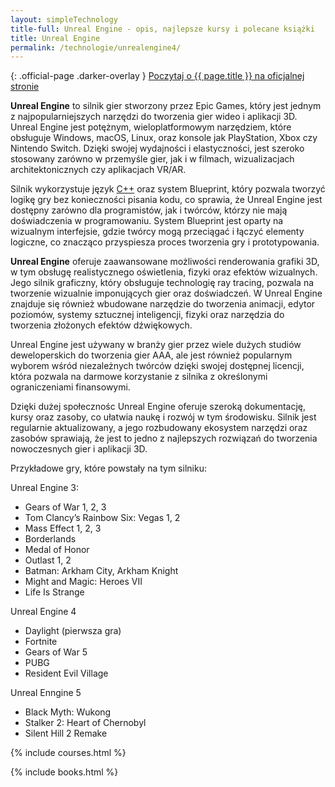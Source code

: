 ```yaml
---
layout: simpleTechnology
title-full: Unreal Engine - opis, najlepsze kursy i polecane książki
title: Unreal Engine
permalink: /technologie/unrealengine4/
---
```


{: .official-page .darker-overlay }
[Poczytaj o {{ page.title }} na oficjalnej stronie](https://www.unrealengine.com/)

**Unreal Engine** to silnik gier stworzony przez Epic Games, który jest jednym z najpopularniejszych narzędzi do tworzenia gier wideo i aplikacji 3D. Unreal Engine jest potężnym, wieloplatformowym narzędziem, które obsługuje Windows, macOS, Linux, oraz konsole jak PlayStation, Xbox czy Nintendo Switch. Dzięki swojej wydajności i elastyczności, jest szeroko stosowany zarówno w przemyśle gier, jak i w filmach, wizualizacjach architektonicznych czy aplikacjach VR/AR.

Silnik wykorzystuje język [C++](/technologie/c++) oraz system Blueprint, który pozwala tworzyć logikę gry bez konieczności pisania kodu, co sprawia, że Unreal Engine jest dostępny zarówno dla programistów, jak i twórców, którzy nie mają doświadczenia w programowaniu. System Blueprint jest oparty na wizualnym interfejsie, gdzie twórcy mogą przeciągać i łączyć elementy logiczne, co znacząco przyspiesza proces tworzenia gry i prototypowania.

**Unreal Engine** oferuje zaawansowane możliwości renderowania grafiki 3D, w tym obsługę realistycznego oświetlenia, fizyki oraz efektów wizualnych. Jego silnik graficzny, który obsługuje technologię ray tracing, pozwala na tworzenie wizualnie imponujących gier oraz doświadczeń. W Unreal Engine znajduje się również wbudowane narzędzie do tworzenia animacji, edytor poziomów, systemy sztucznej inteligencji, fizyki oraz narzędzia do tworzenia złożonych efektów dźwiękowych.

Unreal Engine jest używany w branży gier przez wiele dużych studiów deweloperskich do tworzenia gier AAA, ale jest również popularnym wyborem wśród niezależnych twórców dzięki swojej dostępnej licencji, która pozwala na darmowe korzystanie z silnika z określonymi ograniczeniami finansowymi.

Dzięki dużej społecznośc Unreal Engine oferuje szeroką dokumentację, kursy oraz zasoby, co ułatwia naukę i rozwój w tym środowisku. Silnik jest regularnie aktualizowany, a jego rozbudowany ekosystem narzędzi oraz zasobów sprawiają, że jest to jedno z najlepszych rozwiązań do tworzenia nowoczesnych gier i aplikacji 3D.

Przykładowe gry, które powstały na tym silniku:

Unreal Engine 3:
- Gears of War 1, 2, 3
- Tom Clancy’s Rainbow Six: Vegas 1, 2
- Mass Effect 1, 2, 3
- Borderlands
- Medal of Honor
- Outlast 1, 2
- Batman: Arkham City, Arkham Knight
- Might and Magic: Heroes VII
- Life Is Strange

Unreal Engine 4
- Daylight (pierwsza gra)
- Fortnite
- Gears of War 5
- PUBG
- Resident Evil Village

Unreal Enngine 5
- Black Myth: Wukong
- Stalker 2: Heart of Chernobyl
- Silent Hill 2 Remake

{% include courses.html %}

{% include books.html %}
